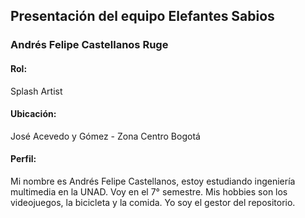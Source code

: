 ## **Presentación del equipo Elefantes Sabios**

### **Andrés Felipe Castellanos Ruge**
#### Rol: 
Splash Artist
#### Ubicación: 
José Acevedo y Gómez - Zona Centro Bogotá
#### Perfil: 
Mi nombre es Andrés Felipe Castellanos, estoy estudiando ingeniería multimedia en la
UNAD. Voy en el 7° semestre. Mis hobbies son los videojuegos, la bicicleta y la comida.
Yo soy el gestor del repositorio.